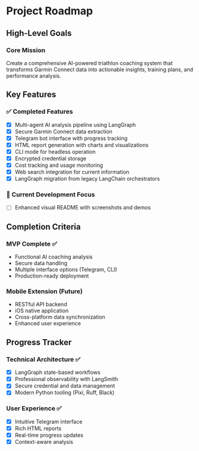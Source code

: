 # Project Roadmap

## High-Level Goals

### Core Mission
Create a comprehensive AI-powered triathlon coaching system that transforms Garmin Connect data into actionable insights, training plans, and performance analysis.

## Key Features

### ✅ Completed Features
- [x] Multi-agent AI analysis pipeline using LangGraph
- [x] Secure Garmin Connect data extraction
- [x] Telegram bot interface with progress tracking
- [x] HTML report generation with charts and visualizations
- [x] CLI mode for headless operation
- [x] Encrypted credential storage
- [x] Cost tracking and usage monitoring
- [x] Web search integration for current information
- [x] LangGraph migration from legacy LangChain orchestrators

### 🚧 Current Development Focus
- [ ] Enhanced visual README with screenshots and demos

## Completion Criteria

### MVP Complete ✅
- Functional AI coaching analysis
- Secure data handling
- Multiple interface options (Telegram, CLI)
- Production-ready deployment

### Mobile Extension (Future)
- RESTful API backend
- iOS native application
- Cross-platform data synchronization
- Enhanced user experience

## Progress Tracker

### Technical Architecture ✅
- [x] LangGraph state-based workflows
- [x] Professional observability with LangSmith
- [x] Secure credential and data management
- [x] Modern Python tooling (Pixi, Ruff, Black)

### User Experience ✅
- [x] Intuitive Telegram interface
- [x] Rich HTML reports
- [x] Real-time progress updates
- [x] Context-aware analysis
